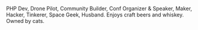 PHP Dev, Drone Pilot, Community Builder, Conf Organizer & Speaker, Maker, Hacker, Tinkerer, Space Geek, Husband. Enjoys craft beers and whiskey. Owned by cats.
